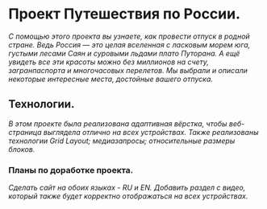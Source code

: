 # Проект Путешествия по России.  
*С помощью этого проекта вы узнаете, как провести отпуск в родной стране. Ведь Россия — это целая вселенная с ласковым морем юга, густыми лесами Саян и суровыми льдами плато Путорана. А ещё увидеть все эти красоты можно без миллионов на счету, загранпаспорта и многочасовых перелетов. Мы выбрали и описали некоторые интересные места, достойные вашего отпуска.*  
## Технологии.  
*В этом проекте была реализована адаптивная вёрстка, чтобы веб-страница выглядела отлично на всех устройствах. Также реализованы технологии Grid Layout; медиазапросы; относительные размеры блоков.*  
### Планы по доработке проекта.  
*Сделать сайт на обоих языках - RU и EN. Добавить раздел с видео, который также будет корректно отображаться на всех устройствах.*
